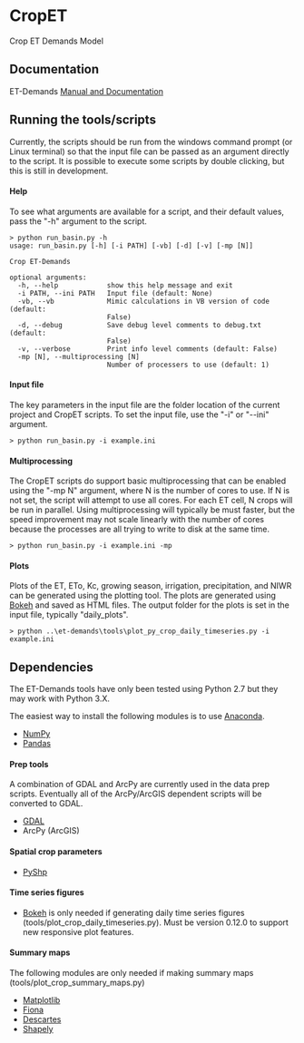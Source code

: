 # CropET
Crop ET Demands Model

## Documentation
ET-Demands [Manual and Documentation](http://et-demands.readthedocs.io/en/latest/)

## Running the tools/scripts
Currently, the scripts should be run from the windows command prompt (or Linux terminal) so that the input file can be passed as an argument directly to the script.  It is possible to execute some scripts by double clicking, but this is still in development.

#### Help
To see what arguments are available for a script, and their default values, pass the "-h" argument to the script.
```
> python run_basin.py -h
usage: run_basin.py [-h] [-i PATH] [-vb] [-d] [-v] [-mp [N]]

Crop ET-Demands

optional arguments:
  -h, --help            show this help message and exit
  -i PATH, --ini PATH   Input file (default: None)
  -vb, --vb             Mimic calculations in VB version of code (default:
                        False)
  -d, --debug           Save debug level comments to debug.txt (default:
                        False)
  -v, --verbose         Print info level comments (default: False)
  -mp [N], --multiprocessing [N]
                        Number of processers to use (default: 1)
```

#### Input file
The key parameters in the input file are the folder location of the current project and CropET scripts.  To set the input file, use the "-i" or "--ini" argument.
```
> python run_basin.py -i example.ini
```

#### Multiprocessing
The CropET scripts do support basic multiprocessing that can be enabled using the "-mp N" argument, where N is the number of cores to use.  If N is not set, the script will attempt to use all cores.  For each ET cell, N crops will be run in parallel.  Using multiprocessing will typically be must faster, but the speed improvement may not scale linearly with the number of cores because the processes are all trying to write to disk at the same time.
```
> python run_basin.py -i example.ini -mp
```

#### Plots
Plots of the ET, ETo, Kc, growing season, irrigation, precipitation, and NIWR can be generated using the plotting tool.  The plots are generated using [Bokeh](http://bokeh.pydata.org/en/latest/) and saved as HTML files.  The output folder for the plots is set in the input file, typically "daily_plots".
```
> python ..\et-demands\tools\plot_py_crop_daily_timeseries.py -i example.ini
```

## Dependencies
The ET-Demands tools have only been tested using Python 2.7 but they may work with Python 3.X.

The easiest way to install the following modules is to use [Anaconda](https://www.continuum.io/downloads).
+ [NumPy](http://www.numpy.org)
+ [Pandas](http://pandas.pydata.org)

#### Prep tools
A combination of GDAL and ArcPy are currently used in the data prep scripts.  Eventually all of the ArcPy/ArcGIS dependent scripts will be converted to GDAL.
+ [GDAL](http://gdal.org/)
+ ArcPy (ArcGIS)

#### Spatial crop parameters
+ [PyShp](https://github.com/GeospatialPython/pyshp)

#### Time series figures
+ [Bokeh](http://bokeh.pydata.org/en/latest/) is only needed if generating daily time series figures (tools/plot_crop_daily_timeseries.py).  Must be version 0.12.0 to support new responsive plot features.

#### Summary maps
The following modules are only needed if making summary maps (tools/plot_crop_summary_maps.py)

+ [Matplotlib](http://matplotlib.org)
+ [Fiona](https://github.com/Toblerity/Fiona)
+ [Descartes](https://bitbucket.org/sgillies/descartes)
+ [Shapely](https://github.com/Toblerity/Shapely)